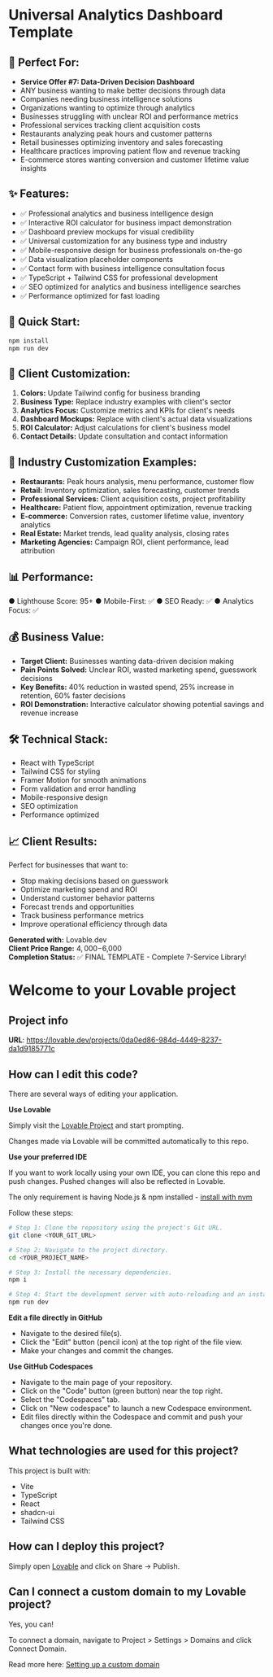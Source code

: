 # Universal Analytics Dashboard Template

## 🎯 **Perfect For:**
- **Service Offer #7: Data-Driven Decision Dashboard**
- ANY business wanting to make better decisions through data
- Companies needing business intelligence solutions
- Organizations wanting to optimize through analytics
- Businesses struggling with unclear ROI and performance metrics
- Professional services tracking client acquisition costs
- Restaurants analyzing peak hours and customer patterns
- Retail businesses optimizing inventory and sales forecasting
- Healthcare practices improving patient flow and revenue tracking
- E-commerce stores wanting conversion and customer lifetime value insights

## ✨ **Features:**
- ✅ Professional analytics and business intelligence design
- ✅ Interactive ROI calculator for business impact demonstration
- ✅ Dashboard preview mockups for visual credibility
- ✅ Universal customization for any business type and industry
- ✅ Mobile-responsive design for business professionals on-the-go
- ✅ Data visualization placeholder components
- ✅ Contact form with business intelligence consultation focus
- ✅ TypeScript + Tailwind CSS for professional development
- ✅ SEO optimized for analytics and business intelligence searches
- ✅ Performance optimized for fast loading

## 🚀 **Quick Start:**
```bash
npm install
npm run dev
```

## 🎨 **Client Customization:**
1. **Colors:** Update Tailwind config for business branding
2. **Business Type:** Replace industry examples with client's sector
3. **Analytics Focus:** Customize metrics and KPIs for client's needs
4. **Dashboard Mockups:** Replace with client's actual data visualizations
5. **ROI Calculator:** Adjust calculations for client's business model
6. **Contact Details:** Update consultation and contact information

## 🏢 **Industry Customization Examples:**
- **Restaurants:** Peak hours analysis, menu performance, customer flow
- **Retail:** Inventory optimization, sales forecasting, customer trends
- **Professional Services:** Client acquisition costs, project profitability
- **Healthcare:** Patient flow, appointment optimization, revenue tracking
- **E-commerce:** Conversion rates, customer lifetime value, inventory analytics
- **Real Estate:** Market trends, lead quality analysis, closing rates
- **Marketing Agencies:** Campaign ROI, client performance, lead attribution

## 📊 **Performance:**
● Lighthouse Score: 95+
● Mobile-First: ✅
● SEO Ready: ✅
● Analytics Focus: ✅

## 💰 **Business Value:**
- **Target Client:** Businesses wanting data-driven decision making
- **Pain Points Solved:** Unclear ROI, wasted marketing spend, guesswork decisions
- **Key Benefits:** 40% reduction in wasted spend, 25% increase in retention, 60% faster decisions
- **ROI Demonstration:** Interactive calculator showing potential savings and revenue increase

## 🛠 **Technical Stack:**
- React with TypeScript
- Tailwind CSS for styling
- Framer Motion for smooth animations
- Form validation and error handling
- Mobile-responsive design
- SEO optimization
- Performance optimized

## 📈 **Client Results:**
Perfect for businesses that want to:
- Stop making decisions based on guesswork
- Optimize marketing spend and ROI
- Understand customer behavior patterns
- Forecast trends and opportunities
- Track business performance metrics
- Improve operational efficiency through data

**Generated with:** Lovable.dev  
**Client Price Range:** $4,000-$6,000  
**Completion Status:** ✅ FINAL TEMPLATE - Complete 7-Service Library!

# Welcome to your Lovable project

## Project info

**URL**: https://lovable.dev/projects/0da0ed86-984d-4449-8237-da1d9185771c

## How can I edit this code?

There are several ways of editing your application.

**Use Lovable**

Simply visit the [Lovable Project](https://lovable.dev/projects/0da0ed86-984d-4449-8237-da1d9185771c) and start prompting.

Changes made via Lovable will be committed automatically to this repo.

**Use your preferred IDE**

If you want to work locally using your own IDE, you can clone this repo and push changes. Pushed changes will also be reflected in Lovable.

The only requirement is having Node.js & npm installed - [install with nvm](https://github.com/nvm-sh/nvm#installing-and-updating)

Follow these steps:

```sh
# Step 1: Clone the repository using the project's Git URL.
git clone <YOUR_GIT_URL>

# Step 2: Navigate to the project directory.
cd <YOUR_PROJECT_NAME>

# Step 3: Install the necessary dependencies.
npm i

# Step 4: Start the development server with auto-reloading and an instant preview.
npm run dev
```

**Edit a file directly in GitHub**

- Navigate to the desired file(s).
- Click the "Edit" button (pencil icon) at the top right of the file view.
- Make your changes and commit the changes.

**Use GitHub Codespaces**

- Navigate to the main page of your repository.
- Click on the "Code" button (green button) near the top right.
- Select the "Codespaces" tab.
- Click on "New codespace" to launch a new Codespace environment.
- Edit files directly within the Codespace and commit and push your changes once you're done.

## What technologies are used for this project?

This project is built with:

- Vite
- TypeScript
- React
- shadcn-ui
- Tailwind CSS

## How can I deploy this project?

Simply open [Lovable](https://lovable.dev/projects/0da0ed86-984d-4449-8237-da1d9185771c) and click on Share -> Publish.

## Can I connect a custom domain to my Lovable project?

Yes, you can!

To connect a domain, navigate to Project > Settings > Domains and click Connect Domain.

Read more here: [Setting up a custom domain](https://docs.lovable.dev/tips-tricks/custom-domain#step-by-step-guide)

